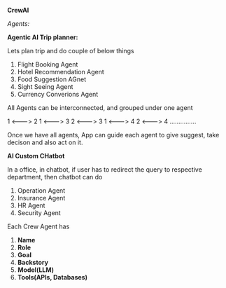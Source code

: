 

**CrewAI**

*Agents:*

**Agentic AI Trip  planner:**

Lets plan trip and do couple of below things
1) Flight Booking Agent
2) Hotel Recommendation Agent
3) Food Suggestion AGnet
4) Sight Seeing Agent
5) Currency Converions Agent

All Agents can be interconnected, and grouped under one agent


1 <---> 2
1 <---> 3
2 <---> 3
1 <---> 4
2 <---> 4 ...............


Once we have all agents, App can guide each agent to give suggest, take decison and also act on it.


**AI Custom CHatbot**

In a office, in chatbot, if user has to redirect the query to respective department, then chatbot can do

1) Operation Agent
2) Insurance Agent
3) HR Agent
4) Security Agent


Each Crew Agent has
1) **Name**
2) **Role**
3) **Goal**
4) **Backstory**
5) **Model(LLM)**
6) **Tools(APIs, Databases)**







